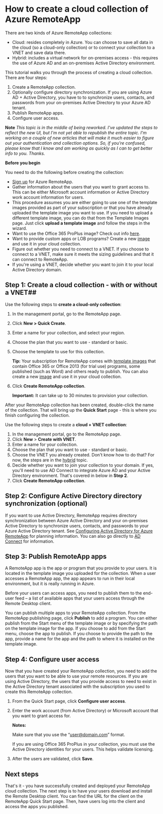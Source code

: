 <properties 
	pageTitle="How to create a cloud collection of Azure RemoteApp" 
	description="Learn how to create a deployment of Azure RemoteApp that saves data in the Azure cloud." 
	services="remoteapp" 
	documentationCenter="" 
	authors="lizap" 
	manager="mbaldwin" 
	editor=""/>

<tags 
	ms.service="remoteapp" 
	ms.workload="compute" 
	ms.tgt_pltfrm="na" 
	ms.devlang="na" 
	ms.topic="article" 
	ms.date="09/02/2015" 
	ms.author="elizapo"/>

# How to create a cloud collection of Azure RemoteApp

There are two kinds of Azure RemoteApp collections: 

- Cloud: resides completely in Azure. You can choose to save all data in the cloud (so a cloud-only collection) or to connect your collection to a VNET and save data there.   
- Hybrid: includes a virtual network for on-premises access - this requires the use of Azure AD and an on-premises Active Directory environment.

This tutorial walks you through the process of creating a cloud collection. There are four steps: 

1.	Create a RemoteApp collection.
2.	Optionally configure directory synchronization. If you are using Azure AD + Active Directory, you have to to synchronize users, contacts, and passwords from your on-premises Active Directory to your Azure AD tenant.
5.	Publish RemoteApp apps.
6.	Configure user access.

**Note** *This topic is in the middle of being reworked. I've updated the steps to reflect the new UI, but I'm not yet able to republish the entire topic. I'm working on a couple of new articles that will make it much easier to figure out your authentication and collection options. So, if you're confused, please know that I know and am working as quickly as I can to get better info to you. Thanks.*

**Before you begin**

You need to do the following before creating the collection:

- [Sign up](http://azure.microsoft.com/services/remoteapp/) for Azure RemoteApp. 
- Gather information about the users that you want to grant access to. This can be either Microsoft account information or Active Directory work account information for users.
- This procedure assumes you are either going to use one of the template images provided as part of your subscription or that you have already uploaded the template image you want to use. If you need to upload a different template image, you can do that from the Template Images page. Just click **upload a template image** and follow the steps in the wizard. 
- Want to use the Office 365 ProPlus image? Check out info [here](remoteapp-officesubscription.md).
- Want to provide custom apps or LOB programs? Create a new [image](remoteapp-imageoptions.md) and use it in your cloud collection.
- Figure out whether you need to connect to a VNET. If you choose to connect to a VNET, make sure it meets the sizing guidelines and that it can connect to RemoteApp.
- If you're using a VNET, decide whether you want to join it to your local Active Directory domain.

## Step 1: Create a cloud collection - with or without a VNET##


Use the following steps to **create a cloud-only collection**:

1. In the management portal, go to the RemoteApp page.
2. Click **New > Quick Create**.
3. Enter a name for your collection, and select your region.
4. Choose the plan that you want to use - standard or basic.
5. Choose the template to use for this collection. 

	**Tip:** Your subscription for RemoteApp comes with [template images](remoteapp-images.md) that contain Office 365 or Office 2013 (for trial use) programs, some published (such as Word) and others ready to publish. You can also create a new [image](remoteapp-imageoptions.md) and use it in your cloud collection.


1. Click **Create RemoteApp collection**.
	
	**Important:** It can take up to 30 minutes to provision your collection.

After your RemoteApp collection has been created, double-click the name of the collection. That will bring up the **Quick Start** page - this is where you finish configuring the collection.

Use the following steps to create a **cloud + VNET collection**:

1. In the management portal, go to the RemoteApp page.
2. Click **New** > **Create with VNET**.
3. Enter a name for your collection.
4. Choose the plan that you want to use - standard or basic.
5. Choose the VNET you already created. Don't know how to do that? For now, the steps are in the [hybrid](remoteapp-create-hybrid-deployment.md) topic.
6. Decide whether you want to join your collection to your domain. If yes, you'll need to use AD Connect to integrate Azure AD and your Active Directory environment. That's covered in below in **Step 2**.
6. Click **Create RemoteApp collection**.


## Step 2: Configure Active Directory directory synchronization (optional) ##

If you want to use Active Directory, RemoteApp requires directory synchronization between Azure Active Directory and your on-premises Active Directory to synchronize users,  contacts, and passwords to your Azure Active Directory tenant. See [Configuring Active Directory for Azure RemoteApp](remoteapp-ad.md) for planning information. You can also go directly to [AD Connect](http://blogs.technet.com/b/ad/archive/2014/08/04/connecting-ad-and-azure-ad-only-4-clicks-with-azure-ad-connect.aspx) for information.

## Step 3: Publish RemoteApp apps ##

A RemoteApp app is the app or program that you provide to your users. It is located in the template image you uploaded for the collection. When a user accesses a RemoteApp app, the app appears to run in their local environment, but it is really running in Azure. 

Before your users can access apps, you need to publish them to the end-user feed – a list of available apps that your users access through the Remote Desktop client.
 
You can publish multiple apps to your RemoteApp collection. From the RemoteApp publishing page, click **Publish** to add a program. You can either publish from the Start menu of the template image or by specifying the path on the template image for the app. If you choose to add from the Start menu, choose the app to publish. If you choose to provide the path to the app, provide a name for the app and the path to where it is installed on the template image.

## Step 4: Configure user access ##

Now that you have created your RemoteApp collection, you need to add the users that you want to be able to use your remote resources. If you are using Active Directory, the users that you provide access to need to exist in the Active Directory tenant associated with the subscription you used to create this RemoteApp collection.

1.	From the Quick Start page, click **Configure user access**. 
2.	Enter the work account (from Active Directory) or Microsoft account that you want to grant access for.

	**Notes:** 

	Make sure that you use the “user@domain.com” format.

	If you are using Office 365 ProPlus in your collection, you must use the Active Directory identities for your users. This helps validate licensing. 

3.	After the users are validated, click **Save**.


## Next steps ##

That's it - you have successfully created and deployed your RemoteApp cloud collection. The next step is to have your users download and install the Remote Desktop client. You can find the URL for the client on the RemoteApp Quick Start page. Then, have users log into the client and access the apps you published.

 